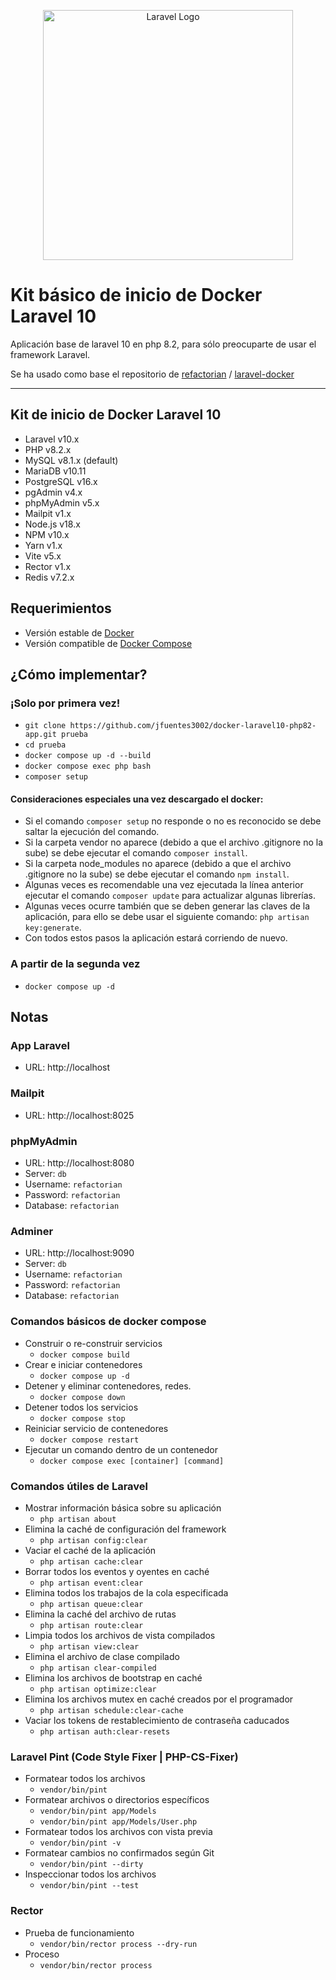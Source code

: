 <p align="center"><a href="https://laravel.com" target="_blank"><img src="https://raw.githubusercontent.com/laravel/art/master/logo-lockup/5%20SVG/2%20CMYK/1%20Full%20Color/laravel-logolockup-cmyk-red.svg" width="400" alt="Laravel Logo"></a></p>

# Kit básico de inicio de Docker Laravel 10
Aplicación base de laravel 10 en php 8.2, para sólo preocuparte de usar el framework Laravel.

Se ha usado como base el repositorio de [refactorian](https://github.com/refactorian) / [laravel-docker](https://github.com/refactorian/laravel-docker)

***


## Kit de inicio de Docker Laravel 10
- Laravel v10.x
- PHP v8.2.x
- MySQL v8.1.x (default)
- MariaDB v10.11
- PostgreSQL v16.x
- pgAdmin v4.x
- phpMyAdmin v5.x
- Mailpit v1.x
- Node.js v18.x
- NPM v10.x
- Yarn v1.x
- Vite v5.x
- Rector v1.x
- Redis v7.2.x

## Requerimientos
- Versión estable de [Docker](https://docs.docker.com/engine/install/)
- Versión compatible de [Docker Compose](https://docs.docker.com/compose/install/#install-compose)

## ¿Cómo implementar?

### ¡Solo por primera vez!
- `git clone https://github.com/jfuentes3002/docker-laravel10-php82-app.git prueba`
- `cd prueba`
- `docker compose up -d --build`
- `docker compose exec php bash`
- `composer setup`

#### Consideraciones especiales una vez descargado el docker:
- Si el comando `composer setup` no responde o no es reconocido se debe saltar la ejecución del comando.
- Si la carpeta vendor no aparece (debido a que el archivo .gitignore no la sube) se debe ejecutar el comando `composer install`.
- Si la carpeta node_modules no aparece (debido a que el archivo .gitignore no la sube) se debe ejecutar el comando `npm install`.
- Algunas veces es recomendable una vez ejecutada la línea anterior ejecutar el comando `composer update` para actualizar algunas librerías.
- Algunas veces ocurre también que se deben generar las claves de la aplicación, para ello se debe usar el siguiente comando: `php artisan key:generate`.
- Con todos estos pasos la aplicación estará corriendo de nuevo.

### A partir de la segunda vez
- `docker compose up -d`

## Notas

### App Laravel
- URL: http://localhost

### Mailpit
- URL: http://localhost:8025

### phpMyAdmin
- URL: http://localhost:8080
- Server: `db`
- Username: `refactorian`
- Password: `refactorian`
- Database: `refactorian`

### Adminer
- URL: http://localhost:9090
- Server: `db`
- Username: `refactorian`
- Password: `refactorian`
- Database: `refactorian`

### Comandos básicos de docker compose
- Construir o re-construir servicios
    - `docker compose build`
- Crear e iniciar contenedores
    - `docker compose up -d`
- Detener y eliminar contenedores, redes.
    - `docker compose down`
- Detener todos los servicios
    - `docker compose stop`
- Reiniciar servicio de contenedores
    - `docker compose restart`
- Ejecutar un comando dentro de un contenedor
    - `docker compose exec [container] [command]`

### Comandos útiles de Laravel
- Mostrar información básica sobre su aplicación
    - `php artisan about`
- Elimina la caché de configuración del framework
    - `php artisan config:clear`
- Vaciar el caché de la aplicación
    - `php artisan cache:clear`
- Borrar todos los eventos y oyentes en caché
    - `php artisan event:clear`
- Elimina todos los trabajos de la cola especificada
    - `php artisan queue:clear`
- Elimina la caché del archivo de rutas
    - `php artisan route:clear`
- Limpia todos los archivos de vista compilados
    - `php artisan view:clear`
- Elimina el archivo de clase compilado
    - `php artisan clear-compiled`
- Elimina los archivos de bootstrap en caché
    - `php artisan optimize:clear`
- Elimina los archivos mutex en caché creados por el programador
    - `php artisan schedule:clear-cache`
- Vaciar los tokens de restablecimiento de contraseña caducados
    - `php artisan auth:clear-resets`

### Laravel Pint (Code Style Fixer | PHP-CS-Fixer)
- Formatear todos los archivos
    - `vendor/bin/pint`
- Formatear archivos o directorios específicos
    - `vendor/bin/pint app/Models`
    - `vendor/bin/pint app/Models/User.php`
- Formatear todos los archivos con vista previa
    - `vendor/bin/pint -v`
- Formatear cambios no confirmados según Git
    - `vendor/bin/pint --dirty`
- Inspeccionar todos los archivos
  - `vendor/bin/pint --test`

### Rector
- Prueba de funcionamiento
    - `vendor/bin/rector process --dry-run`
- Proceso
    - `vendor/bin/rector process`

